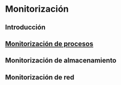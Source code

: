 # Monitorización
## Introducción

## [Monitorización de procesos](https://github.com/piterflow/Monitorizaci-n/blob/main/Monitorizaci%C3%B3n%20de%20procesos)
## Monitorización de almacenamiento
## Monitorización de red

